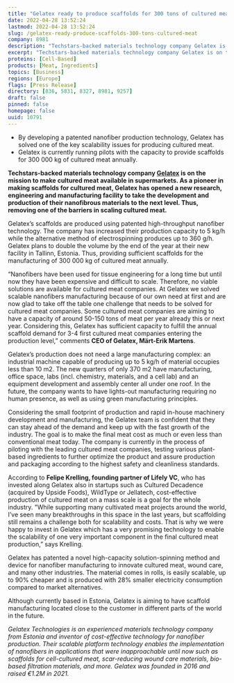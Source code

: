 ```yaml
---
title: "Gelatex ready to produce scaffolds for 300 tons of cultured meat"
date: 2022-04-28 13:52:24
lastmod: 2022-04-28 13:52:24
slug: /gelatex-ready-produce-scaffolds-300-tons-cultured-meat
company: 8981
description: "Techstars-backed materials technology company Gelatex is on the mission to make cultured meat available in supermarkets. As a pioneer in making scaffolds for cultured meat, Gelatex has opened a new research, engineering and manufacturing facility to take the development and production of their nanofibrous materials to the next level. Thus, removing one of the barriers in scaling cultured meat."
excerpt: "Techstars-backed materials technology company Gelatex is on the mission to make cultured meat available in supermarkets. As a pioneer in making scaffolds for cultured meat, Gelatex has opened a new research, engineering and manufacturing facility to take the development and production of their nanofibrous materials to the next level. Thus, removing one of the barriers in scaling cultured meat."
proteins: [Cell-Based]
products: [Meat, Ingredients]
topics: [Business]
regions: [Europe]
flags: [Press Release]
directory: [836, 5831, 8327, 8981, 9257]
draft: false
pinned: false
homepage: false
uuid: 10791
---
```

<ul>
<li>By developing a patented nanofiber production technology, Gelatex has solved one of the key scalability issues for producing cultured meat.</li>
<li>Gelatex is currently running pilots with the capacity to provide scaffolds for 300 000 kg of cultured meat annually.</li>
</ul>
<p><strong>Techstars-backed materials technology company </strong><a href="https://www.gelatex.com/"><strong>Gelatex</strong></a><strong> </strong><strong>is on the mission to make cultured meat available in supermarkets. As a pioneer in making scaffolds for cultured meat, Gelatex has opened a new research, engineering and manufacturing facility to take the development and production of their nanofibrous materials to the next level. Thus, removing one of the barriers in scaling cultured meat. </strong></p>
<p>Gelatex’s scaffolds are produced using patented high-throughput nanofiber technology. The company has increased their production capacity to 5 kg/h while the alternative method of electrospinning produces up to 360 g/h. Gelatex plans to double the volume by the end of the year at their new facility in Tallinn, Estonia. Thus, providing sufficient scaffolds for the manufacturing of 300 000 kg of cultured meat annually.</p>
<p>“Nanofibers have been used for tissue engineering for a long time but until now they have been expensive and difficult to scale. Therefore, no viable solutions are available for cultured meat companies. At Gelatex we solved scalable nanofibers manufacturing because of our own need at first and are now glad to take off the table one challenge that needs to be solved for cultured meat companies. Some cultured meat companies are aiming to have a capacity of around 50-150 tons of meat per year already this or next year. Considering this, Gelatex has sufficient capacity to fulfill the annual scaffold demand for 3-4 first cultured meat companies entering the production level,” comments <strong>CEO of Gelatex, Märt-Erik Martens</strong>. </p>
<p>Gelatex’s production does not need a large manufacturing complex: an industrial machine capable of producing up to 5 kg/h of material occupies less than 10 m2. The new quarters of only 370 m2 have manufacturing, office space, labs (incl. chemistry, materials, and a cell lab) and an equipment development and assembly center all under one roof. In the future, the company wants to have lights-out manufacturing requiring no human presence, as well as using green manufacturing principles.</p>
<p>Considering the small footprint of production and rapid in-house machinery development and manufacturing, the Gelatex team is confident that they can stay ahead of the demand and keep up with the fast growth of the industry. The goal is to make the final meat cost as much or even less than conventional meat today. The company is currently in the process of piloting with the leading cultured meat companies, testing various plant-based ingredients to further optimize the product and assure production and packaging according to the highest safety and cleanliness standards. </p>
<p>According to <strong>Felipe Krelling, founding partner of Lifely VC</strong>, who has invested along Gelatex also in startups such as Cultured Decadence (acquired by Upside Foods), WildType or Jellatech, cost-effective production of cultured meat on a mass scale is a goal for the whole industry. "While supporting many cultivated meat projects around the world, I’ve seen many breakthroughs in this space in the last years, but scaffolding still remains a challenge both for scalability and costs. That is why we were happy to invest in Gelatex which has a very promising technology to enable the scalability of one very important component in the final cultured meat production,” says Krelling.</p>
<p>Gelatex has patented a novel high-capacity solution-spinning method and device for nanofiber manufacturing to innovate cultured meat, wound care, and many other industries. The material comes in rolls, is easily scalable, up to 90% cheaper and is produced with 28% smaller electricity consumption compared to market alternatives.</p>
<p>Although currently based in Estonia, Gelatex is aiming to have scaffold manufacturing located close to the customer in different parts of the world in the future.</p>
<p><em>Gelatex Technologies is an experienced materials technology company from Estonia and inventor of cost-effective technology for nanofiber production. Their scalable platform technology enables the implementation of nanofibers in applications that were inapproachable until now such as scaffolds for cell-cultured meat, scar-reducing wound care materials, bio-based filtration materials, and more. Gelatex was founded in 2016 and raised €1.2M in 2021.</em></p>
